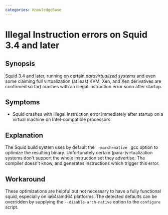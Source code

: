 ```yaml
---
categories: KnowledgeBase
---
```

# Illegal Instruction errors on Squid 3.4 and later

## Synopsis

Squid 3.4 and later, running on certain *paravirtualized systems*
and even some claiming full virtualization (at least KVM, Xen,
and Xen derivatives are confirmed so far) crashes with an illegal
instruction error soon after startup.

## Symptoms

  - Squid crashes with Illegal Instruction error immediately after
    startup on a virtual machine on Intel-compatible processors

## Explanation

The Squid build system uses by default the `  -march=native  ` gcc
option to optimize the resulting binary. Unfortunately certain
(para-)virtualization systems don't support the whole instruction set
they advertise. The compiler doesn't know, and generates instructions
which trigger this error.

## Workaround

These optimizations are helpful but not necessary to have a fully
functional squid, especially on ia64/amd64 platforms. The detected
defaults can be overridden by supplying the `--disable-arch-native`
option to the `configure` script.


